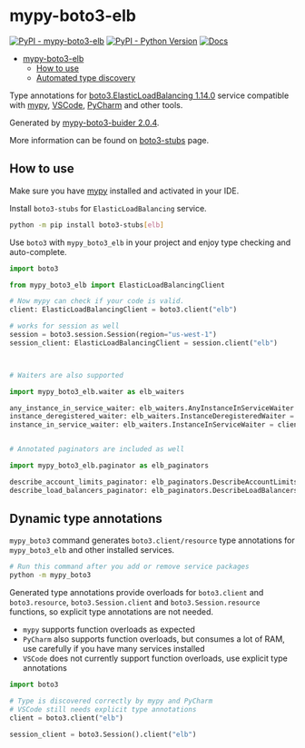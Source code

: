 # mypy-boto3-elb

[![PyPI - mypy-boto3-elb](https://img.shields.io/pypi/v/mypy-boto3-elb.svg?color=blue)](https://pypi.org/project/mypy-boto3-elb)
[![PyPI - Python Version](https://img.shields.io/pypi/pyversions/mypy-boto3-elb.svg?color=blue)](https://pypi.org/project/mypy-boto3-elb)
[![Docs](https://img.shields.io/readthedocs/mypy-boto3-builder.svg?color=blue)](https://mypy-boto3-builder.readthedocs.io/)

- [mypy-boto3-elb](#mypy-boto3-elb)
  - [How to use](#how-to-use)
  - [Automated type discovery](#automated-type-discovery)

Type annotations for
[boto3.ElasticLoadBalancing 1.14.0](https://boto3.amazonaws.com/v1/documentation/api/1.14.0/reference/services/elb.html#ElasticLoadBalancing) service
compatible with [mypy](https://github.com/python/mypy), [VSCode](https://code.visualstudio.com/),
[PyCharm](https://www.jetbrains.com/pycharm/) and other tools.

Generated by [mypy-boto3-buider 2.0.4](https://github.com/vemel/mypy_boto3_builder).

More information can be found on [boto3-stubs](https://pypi.org/project/boto3-stubs/) page.

## How to use

Make sure you have [mypy](https://github.com/python/mypy) installed and activated in your IDE.

Install `boto3-stubs` for `ElasticLoadBalancing` service.

```bash
python -m pip install boto3-stubs[elb]
```

Use `boto3` with `mypy_boto3_elb` in your project and enjoy type checking and auto-complete.

```python
import boto3

from mypy_boto3_elb import ElasticLoadBalancingClient

# Now mypy can check if your code is valid.
client: ElasticLoadBalancingClient = boto3.client("elb")

# works for session as well
session = boto3.session.Session(region="us-west-1")
session_client: ElasticLoadBalancingClient = session.client("elb")



# Waiters are also supported

import mypy_boto3_elb.waiter as elb_waiters

any_instance_in_service_waiter: elb_waiters.AnyInstanceInServiceWaiter = client.get_waiter("any_instance_in_service")
instance_deregistered_waiter: elb_waiters.InstanceDeregisteredWaiter = client.get_waiter("instance_deregistered")
instance_in_service_waiter: elb_waiters.InstanceInServiceWaiter = client.get_waiter("instance_in_service")


# Annotated paginators are included as well

import mypy_boto3_elb.paginator as elb_paginators

describe_account_limits_paginator: elb_paginators.DescribeAccountLimitsPaginator = client.get_paginator("describe_account_limits")
describe_load_balancers_paginator: elb_paginators.DescribeLoadBalancersPaginator = client.get_paginator("describe_load_balancers")
```

## Dynamic type annotations

`mypy_boto3` command generates `boto3.client/resource` type annotations for
`mypy_boto3_elb` and other installed services.

```bash
# Run this command after you add or remove service packages
python -m mypy_boto3
```

Generated type annotations provide overloads for `boto3.client` and `boto3.resource`,
`boto3.Session.client` and `boto3.Session.resource` functions,
so explicit type annotations are not needed.

- `mypy` supports function overloads as expected
- `PyCharm` also supports function overloads, but consumes a lot of RAM, use carefully if you have many services installed
- `VSCode` does not currently support function overloads, use explicit type annotations

```python
import boto3

# Type is discovered correctly by mypy and PyCharm
# VSCode still needs explicit type annotations
client = boto3.client("elb")

session_client = boto3.Session().client("elb")
```